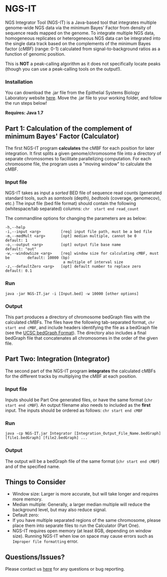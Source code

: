 # NGS-IT
NGS Integrator Tool (NGS-IT) is a Java-based tool that integrates multiple genome-wide NGS data via the minimum Bayes' Factor 
from density of sequence reads mapped on the genome. To integrate multiple NGS data, homogeneous replicates or 
heterogeneous NGS data can be integrated into the single data track based on the complements of the minimum Bayes factor (*cMBF*)
(range: 0-1) calculated from signal-to-background ratios as a function of genomic position.

This is **NOT** a peak-calling algorithm as it does not specifically locate peaks 
(though you can use a peak-calling tools on the output!).

### Installation
You can download the .jar file from the Epithelial Systems Biology Laboratory website [here](https://esbl.nhlbi.nih.gov/Bioinformatic%20Tools.htm). Move the .jar file to your working folder, and follow the run steps below!

**Requires: Java 1.7**


## Part 1: Calculation of the complement of minimum Bayes' Factor (Calculator)
The first NGS-IT program **calculates** the cMBF for each position for later integration. 
It first splits a given genome/chromosome file into a directory of separate chromosomes to facilitate parallelizing computation. 
For each chromosome file, the program uses a "moving window" to calculate the cMBF.

### Input file
NGS-IT takes as input a *sorted* BED file of sequence read counts (generated standard tools, such as *samtools* (depth), 
*bedtools* (coverage, genomecov), etc.)
The input file (bed file format) should contain the following (whitespace/tab separated) columns:
`chr  start end read_count`

The commandline options for changing the parameters are as below:
```
-h,--help
-i,--input <arg>         [req] input file path, must be a bed file
-m,--medMult <arg>       [opt] median multiple, cannot be 0                     default: 1
-o,--output <arg>        [opt] output file base name                            default: "out"
-w,--windowSize <arg>    [req] window size for calculating cMBF, must be        default: 10000 (bp)
                          a multiple of interval size
-z,--defaultZero <arg>   [opt] default number to replace zero                   default: 0.1
```

### Run
`java -jar NGS-IT.jar -i [Input.bed] -w 10000 [other options]`

### Output
This part produces a directory of chromosome bedGraph files with the calculated cMBFs.
The files have the following tab-separated format, `chr start end cMBF`, and include headers identifying the file as a bedGraph file 
(see the [UCSC bedGraph Format](https://genome.ucsc.edu/goldenpath/help/bedgraph.html)).
The directory also includes a final bedGraph file that concatenates all chromosomes in the order of the given file.



## Part Two: Integration (Integrator)
The second part of the NGS-IT program **integrates** the calculated cMBFs for the different tracks 
by multiplying the cMBF at each position.

### Input file
Inputs should be Part One generated files, or have the same format (`chr start end cMBF`).
An output filename also needs to included as the **first** input.
The inputs should be ordered as follows:
`chr start end cMBF`

### Run
`java -cp NGS-IT.jar Integrator [Integration_Output_File_Name.bedGraph] [file1.bedGraph] [file2.bedGraph] ...`

### Output
The output will be a bedGraph file of the same format (`chr start end cMBF`) and of the specified name.



## Things to Consider
- Window size: Larger is more accurate, but will take longer and requires more memory.
- Median multiple: Generally, a larger median multiple will reduce the background level, but may also reduce signal.
- Default zero: 
- If you have multiple separated regions of the same chromosome, please place them into separate files to run the Calculator (Part One).
- NGS-IT requires open memory (at least 8GB, depending on window size). Running NGS-IT when low on space may cause errors such as `Improper file formatting` error.


## Questions/Issues?
Please contact us [here](https://esbl.nhlbi.nih.gov/contact.html) for any questions or bug reporting.

